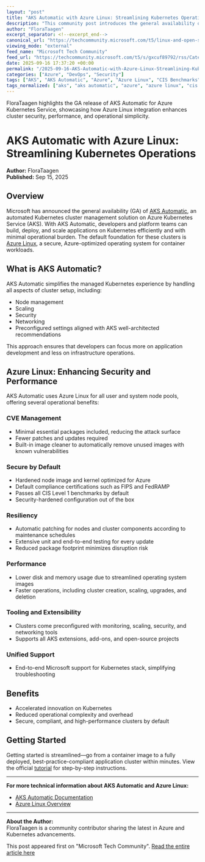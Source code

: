 ```yaml
---
layout: "post"
title: "AKS Automatic with Azure Linux: Streamlining Kubernetes Operations"
description: "This community post introduces the general availability of AKS Automatic, a new offering on Azure Kubernetes Service (AKS) that automates the operational overhead of cluster management. By default, AKS Automatic utilizes Azure Linux for all node pools, enhancing security, performance, and compliance. The post details features like secure-by-default configuration, CVE management, built-in tooling, and unified support. It also outlines the benefits of using AKS Automatic for efficient Kubernetes deployments and provides resources for getting started."
author: "FloraTaagen"
excerpt_separator: <!--excerpt_end-->
canonical_url: "https://techcommunity.microsoft.com/t5/linux-and-open-source-blog/aks-automatic-with-azure-linux/ba-p/4454284"
viewing_mode: "external"
feed_name: "Microsoft Tech Community"
feed_url: "https://techcommunity.microsoft.com/t5/s/gxcuf89792/rss/Category?category.id=Azure"
date: 2025-09-16 17:37:20 +00:00
permalink: "/2025-09-16-AKS-Automatic-with-Azure-Linux-Streamlining-Kubernetes-Operations.html"
categories: ["Azure", "DevOps", "Security"]
tags: ["AKS", "AKS Automatic", "Azure", "Azure Linux", "CIS Benchmarks", "Cloud Infrastructure", "Cluster Security", "Community", "Container Workloads", "CVE Management", "DevOps", "FedRAMP", "FIPS Compliance", "Kubernetes", "Monitoring Tools", "Node Management", "Operational Efficiency", "Performance Optimization", "Scaling", "Security"]
tags_normalized: ["aks", "aks automatic", "azure", "azure linux", "cis benchmarks", "cloud infrastructure", "cluster security", "community", "container workloads", "cve management", "devops", "fedramp", "fips compliance", "kubernetes", "monitoring tools", "node management", "operational efficiency", "performance optimization", "scaling", "security"]
---
```


FloraTaagen highlights the GA release of AKS Automatic for Azure Kubernetes Service, showcasing how Azure Linux integration enhances cluster security, performance, and operational simplicity.<!--excerpt_end-->

# AKS Automatic with Azure Linux: Streamlining Kubernetes Operations

**Author:** FloraTaagen  
**Published:** Sep 15, 2025

## Overview

Microsoft has announced the general availability (GA) of [AKS Automatic](https://aka.ms/AKSAutomatic/blog), an automated Kubernetes cluster management solution on Azure Kubernetes Service (AKS). With AKS Automatic, developers and platform teams can build, deploy, and scale applications on Kubernetes efficiently and with minimal operational burden. The default foundation for these clusters is [Azure Linux](https://learn.microsoft.com/en-us/azure/azure-linux/intro-azure-linux), a secure, Azure-optimized operating system for container workloads.

## What is AKS Automatic?

AKS Automatic simplifies the managed Kubernetes experience by handling all aspects of cluster setup, including:

- Node management
- Scaling
- Security
- Networking
- Preconfigured settings aligned with AKS well-architected recommendations

This approach ensures that developers can focus more on application development and less on infrastructure operations.

## Azure Linux: Enhancing Security and Performance

AKS Automatic uses Azure Linux for all user and system node pools, offering several operational benefits:

### CVE Management

- Minimal essential packages included, reducing the attack surface
- Fewer patches and updates required
- Built-in image cleaner to automatically remove unused images with known vulnerabilities

### Secure by Default

- Hardened node image and kernel optimized for Azure
- Default compliance certifications such as FIPS and FedRAMP
- Passes all CIS Level 1 benchmarks by default
- Security-hardened configuration out of the box

### Resiliency

- Automatic patching for nodes and cluster components according to maintenance schedules
- Extensive unit and end-to-end testing for every update
- Reduced package footprint minimizes disruption risk

### Performance

- Lower disk and memory usage due to streamlined operating system images
- Faster operations, including cluster creation, scaling, upgrades, and deletion

### Tooling and Extensibility

- Clusters come preconfigured with monitoring, scaling, security, and networking tools
- Supports all AKS extensions, add-ons, and open-source projects

### Unified Support

- End-to-end Microsoft support for Kubernetes stack, simplifying troubleshooting

## Benefits

- Accelerated innovation on Kubernetes
- Reduced operational complexity and overhead
- Secure, compliant, and high-performance clusters by default

## Getting Started

Getting started is streamlined—go from a container image to a fully deployed, best-practice-compliant application cluster within minutes. View the official [tutorial](https://learn.microsoft.com/en-us/azure/aks/automatic/quick-automatic-managed-network?pivots=azure-cli) for step-by-step instructions.

---

**For more technical information about AKS Automatic and Azure Linux:**

- [AKS Automatic Documentation](https://learn.microsoft.com/en-us/azure/aks/intro-aks-automatic)
- [Azure Linux Overview](https://learn.microsoft.com/en-us/azure/azure-linux/intro-azure-linux)

---

**About the Author:**  
FloraTaagen is a community contributor sharing the latest in Azure and Kubernetes advancements.

This post appeared first on "Microsoft Tech Community". [Read the entire article here](https://techcommunity.microsoft.com/t5/linux-and-open-source-blog/aks-automatic-with-azure-linux/ba-p/4454284)
